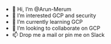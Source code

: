 - 👋 Hi, I’m @Arun-Merum
- 👀 I’m interested GCP and security
- 🌱 I’m currently learning GCP
- 💞️ I’m looking to collaborate on GCP
- 📫 Drop me a mail or pin me on Slack

<!---
Arun-Merum/Arun-Merum is a ✨ special ✨ repository because its `README.md` (this file) appears on your GitHub profile.
You can click the Preview link to take a look at your changes.
--->
